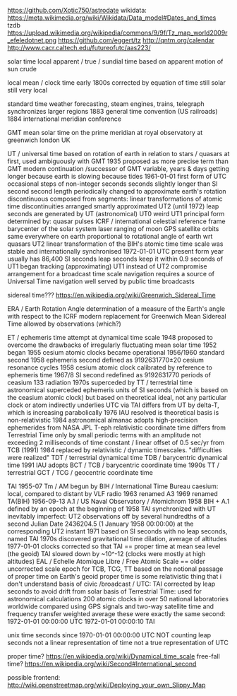 https://github.com/Xotic750/astrodate
wikidata: https://meta.wikimedia.org/wiki/Wikidata/Data_model#Dates_and_times
tzdb
	https://upload.wikimedia.org/wikipedia/commons/9/9f/Tz_map_world2009r_efeledotnet.png
	https://github.com/eggert/tz
http://qntm.org/calendar
http://www.cacr.caltech.edu/futureofutc/aas223/

solar time
	local apparent / true / sundial time
	based on apparent motion of sun
	crude

local mean / clock time
	early 1800s
	corrected by equation of time
	still solar
	still very local

standard time
	weather forecasting, steam engines, trains, telegraph
	synchronizes larger regions
	1883 general time convention (US railroads)
	1884 international meridian conference

GMT
	mean solar time on the prime meridian at royal observatory at greenwich london UK

UT / universal time
	based on rotation of earth in relation to stars / quasars
	at first, used ambiguously with GMT
	1935 proposed as more precise term than GMT
	modern continuation /successor of GMT
	variable, years & days getting longer because earth is slowing because tides
	1961-01-01 first form of UTC
		occasional steps of non-integer seconds
		seconds slightly longer than SI second
		second length periodically changed to approximate earth's rotation
		discontinuous
		composed from segments:
			linear transformations of atomic time
			discontinuities arranged smartly
		approximated UT2 (until 1972)
	leap seconds are generated by UT (astronomical)
	UT0 weird
	UT1
		principal form
		determined by:
			quasar pulses
			ICRF / international celestial reference frame
				barycenter of the solar system
			laser ranging of moon
			GPS satellite orbits
		same everywhere on earth
		proportional to rotational angle of earth wrt quasars
	UT2
		linear transformation of the BIH's atomic time
		time scale was stable and internationally synchronised
	1972-01-01 UTC
		present form
		year usually has 86,400 SI seconds
		leap seconds keep it within 0.9 seconds of UT1
		began tracking (approximating) UT1 instead of UT2
		compromise arrangement for a broadcast time scale
			navigation requires a source of Universal Time
			navigation well served by public time broadcasts

sidereal time???
	https://en.wikipedia.org/wiki/Greenwich_Sidereal_Time

ERA / Earth Rotation Angle
	determination of a measure of the Earth's angle with respect to the ICRF
	modern replacement for Greenwich Mean Sidereal Time
	allowed by observations (which?)

ET / ephemeris time
	attempt at dynamical time scale
	1948 proposed to overcome the drawbacks of irregularly fluctuating mean solar time
	1952 began
	1955 cesium atomic clocks became operational
	1956/1960 standard second
	1958 ephemeris second defined as 9192631770±20 cesium resonance cycles
	1958 cesium atomic clock calibrated by reference to ephemeris time
	1967/8 SI second redefined as 9192631770 periods of ceasium 133 radiation
	1970s superceded by TT / terrestrial time
		astronomical
		superceded ephemeris
		units of SI seconds (which is based on the ceasium atomic clock)
		but based on theoretical ideal, not any particular clock or atom
		indirectly underlies UTC via TAI
		differs from UT by delta-T, which is increasing parabolically
	1976 IAU resolved is theoretical basis is non-relativistic
	1984 astronomical almanac adopts high-precision ephemerides from NASA JPL
		T-eph
			relativistic coordinate time
			differs from Terrestrial Time only by small periodic terms with an amplitude not exceeding 2 milliseconds of time
			constant / linear offset of 0.5 sec/yr from TCB (1991)
	1984 replaced by relativistic / dynamic timescales. "difficulties were realized"
		TDT / terrestrial dynamical time
		TDB / barycentric dynamical time
	1991 IAU adopts BCT / TCB / barycentric coordinate time
	1990s
		TT / terrestrial
		GCT / TCG / geocentric coordinate time

TAI
	1955-07 Tm / AM begun by BIH / International Time Bureau
		caesium: local, compared to distant by VLF radio
		1963 renamed A3
		1969 renamed TA(BIH)
	1956-09-13 A.1 / US Naval Observatory / Atomichrom
	1958
		BIH + A.1 defined by an epoch at the beginning of 1958
		TAI synchronized with UT
			inevitably imperfect: UT2 observations off by several hundredths of a second
		Julian Date 2436204.5 (1 January 1958 00:00:00) at the corresponding UT2 instant
	1971 based on SI seconds with no leap seconds, named TAI
	1970s discovered gravitational time dilation, average of altitudes
	1977-01-01
		clocks corrected so that TAI == proper time at mean sea level (the geoid)
		TAI slowed down by ~10^-12 (clocks were mostly at high altitudes)
		EAL / Echelle Atomique Libre / Free Atomic Scale == older uncorrected scale
		epoch for TCB, TCG, TT
	based on the notional passage of proper time on Earth's geoid
	proper time is some relativistic thing that i don't understand
	basis of civic /broadcast / UTC: TAI corrected by leap seconds to avoid drift from solar
	basis of Terrestrial Time: used for astronomical calculations
	200 atomic clocks in over 50 national laboratories worldwide
	compared using GPS signals and two-way satellite time and frequency transfer
	weighted average
	these were exactly the same second:
		1972-01-01 00:00:00 UTC
		1972-01-01 00:00:10 TAI

unix time
	seconds since 1970-01-01 00:00:00 UTC
	NOT counting leap seconds
	not a linear representation of time
	not a true representation of UTC

proper time?
https://en.wikipedia.org/wiki/Dynamical_time_scale
	free-fall time?
https://en.wikipedia.org/wiki/Second#International_second

possible frontend: http://wiki.openstreetmap.org/wiki/Deploying_your_own_Slippy_Map
